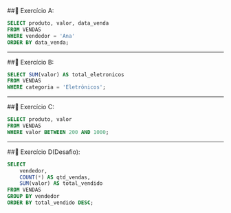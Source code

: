 ##🧩 Exercício A:

```sql
SELECT produto, valor, data_venda
FROM VENDAS
WHERE vendedor = 'Ana'
ORDER BY data_venda;
```

-----------------------------------------------------------------------------------------------------------------------------

##🧩 Exercício B:

```sql
SELECT SUM(valor) AS total_eletronicos
FROM VENDAS
WHERE categoria = 'Eletrônicos';
```

-----------------------------------------------------------------------------------------------------------------------------

##🧩 Exercício C:

```sql
SELECT produto, valor
FROM VENDAS
WHERE valor BETWEEN 200 AND 1000;
```

-----------------------------------------------------------------------------------------------------------------------------

##🧩 Exercício D(Desafio):

```sql
SELECT 
    vendedor,
    COUNT(*) AS qtd_vendas,
    SUM(valor) AS total_vendido
FROM VENDAS
GROUP BY vendedor
ORDER BY total_vendido DESC;
```